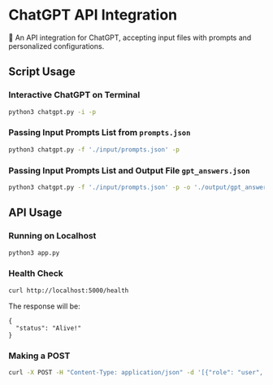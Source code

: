 # ChatGPT API Integration
💬 An API integration for ChatGPT, accepting input files with prompts and personalized configurations.

## Script Usage

### Interactive ChatGPT on Terminal
```bash
python3 chatgpt.py -i -p
```

### Passing Input Prompts List from `prompts.json`
```bash
python3 chatgpt.py -f './input/prompts.json' -p
```

### Passing Input Prompts List and Output File `gpt_answers.json`
```bash
python3 chatgpt.py -f './input/prompts.json' -p -o './output/gpt_answers.json'
```

## API Usage

### Running on Localhost
```bash
python3 app.py
```

### Health Check
```bash
curl http://localhost:5000/health
```

The response will be:
```text
{
  "status": "Alive!"
}
```

### Making a POST
```bash
curl -X POST -H "Content-Type: application/json" -d '[{"role": "user", "content": "What is the speed of light?"}]' http://localhost:5000/chatgpt
```